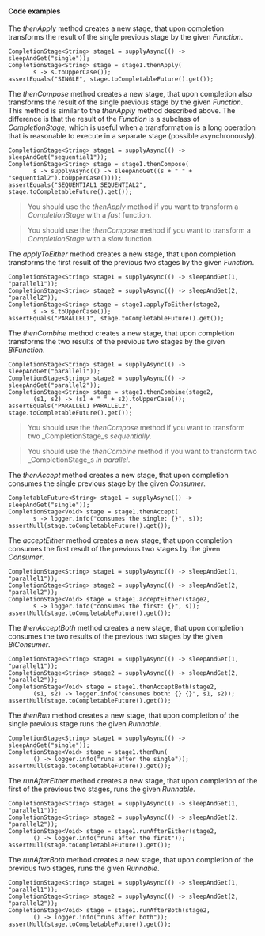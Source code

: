 #### Code examples

The _thenApply_ method creates a new stage, that upon completion transforms the result of the single previous stage by the given _Function_.


```
CompletionStage<String> stage1 = supplyAsync(() -> sleepAndGet("single"));
CompletionStage<String> stage = stage1.thenApply(
       s -> s.toUpperCase());
assertEquals("SINGLE", stage.toCompletableFuture().get());
```


The _thenCompose_ method creates a new stage, that upon completion also transforms the result of the single previous stage by the given _Function_. This method is similar to the _thenApply_ method described above. The difference is that the result of the _Function_ is a subclass of _CompletionStage_, which is useful when a transformation is a long operation that is reasonable to execute in a separate stage (possible asynchronously).


```
CompletionStage<String> stage1 = supplyAsync(() -> sleepAndGet("sequential1"));
CompletionStage<String> stage = stage1.thenCompose(
       s -> supplyAsync(() -> sleepAndGet((s + " " + "sequential2").toUpperCase())));
assertEquals("SEQUENTIAL1 SEQUENTIAL2", stage.toCompletableFuture().get());
```


>You should use the _thenApply_ method if you want to transform a _CompletionStage_ with a _fast_ function.

>You should use the _thenCompose_ method if you want to transform a _CompletionStage_ with a _slow_ function.

The _applyToEither_ method creates a new stage, that upon completion transforms the first result of the previous two stages by the given _Function_.


```
CompletionStage<String> stage1 = supplyAsync(() -> sleepAndGet(1, "parallel1"));
CompletionStage<String> stage2 = supplyAsync(() -> sleepAndGet(2, "parallel2"));
CompletionStage<String> stage = stage1.applyToEither(stage2,
       s -> s.toUpperCase());
assertEquals("PARALLEL1", stage.toCompletableFuture().get());
```


The _thenCombine_ method creates a new stage, that upon completion transforms the two results of the previous two stages by the given _BiFunction_.


```
CompletionStage<String> stage1 = supplyAsync(() -> sleepAndGet("parallel1"));
CompletionStage<String> stage2 = supplyAsync(() -> sleepAndGet("parallel2"));
CompletionStage<String> stage = stage1.thenCombine(stage2,
       (s1, s2) -> (s1 + " " + s2).toUpperCase());
assertEquals("PARALLEL1 PARALLEL2", stage.toCompletableFuture().get());
```


>You should use the _thenCompose_ method if you want to transform two _CompletionStage_s _sequentially_.

>You should use the _thenCombine_ method if you want to transform two _CompletionStage_s _in parallel_.

The _thenAccept_ method creates a new stage, that upon completion consumes the single previous stage by the given _Consumer_.


```
CompletableFuture<String> stage1 = supplyAsync(() -> sleepAndGet("single"));
CompletionStage<Void> stage = stage1.thenAccept(
       s -> logger.info("consumes the single: {}", s));
assertNull(stage.toCompletableFuture().get());
```


The _acceptEither_ method creates a new stage, that upon completion consumes the first result of the previous two stages by the given _Consumer_.


```
CompletionStage<String> stage1 = supplyAsync(() -> sleepAndGet(1, "parallel1"));
CompletionStage<String> stage2 = supplyAsync(() -> sleepAndGet(2, "parallel2"));
CompletionStage<Void> stage = stage1.acceptEither(stage2,
       s -> logger.info("consumes the first: {}", s));
assertNull(stage.toCompletableFuture().get());
```


The _thenAcceptBoth_ method creates a new stage, that upon completion consumes the two results of the previous two stages by the given _BiConsumer_.


```
CompletionStage<String> stage1 = supplyAsync(() -> sleepAndGet(1, "parallel1"));
CompletionStage<String> stage2 = supplyAsync(() -> sleepAndGet(2, "parallel2"));
CompletionStage<Void> stage = stage1.thenAcceptBoth(stage2,
       (s1, s2) -> logger.info("consumes both: {} {}", s1, s2));
assertNull(stage.toCompletableFuture().get());
```


The _thenRun_ method creates a new stage, that upon completion of the single previous stage runs the given _Runnable_.


```
CompletionStage<String> stage1 = supplyAsync(() -> sleepAndGet("single"));
CompletionStage<Void> stage = stage1.thenRun(
       () -> logger.info("runs after the single"));
assertNull(stage.toCompletableFuture().get());
```


The _runAfterEither_ method creates a new stage, that upon completion of the first of the previous two stages, runs the given _Runnable_.


```
CompletionStage<String> stage1 = supplyAsync(() -> sleepAndGet(1, "parallel1"));
CompletionStage<String> stage2 = supplyAsync(() -> sleepAndGet(2, "parallel2"));
CompletionStage<Void> stage = stage1.runAfterEither(stage2,
       () -> logger.info("runs after the first"));
assertNull(stage.toCompletableFuture().get());
```


The _runAfterBoth_ method creates a new stage, that upon completion of the previous two stages, runs the given _Runnable_.


```
CompletionStage<String> stage1 = supplyAsync(() -> sleepAndGet(1, "parallel1"));
CompletionStage<String> stage2 = supplyAsync(() -> sleepAndGet(2, "parallel2"));
CompletionStage<Void> stage = stage1.runAfterBoth(stage2,
       () -> logger.info("runs after both"));
assertNull(stage.toCompletableFuture().get());
```

